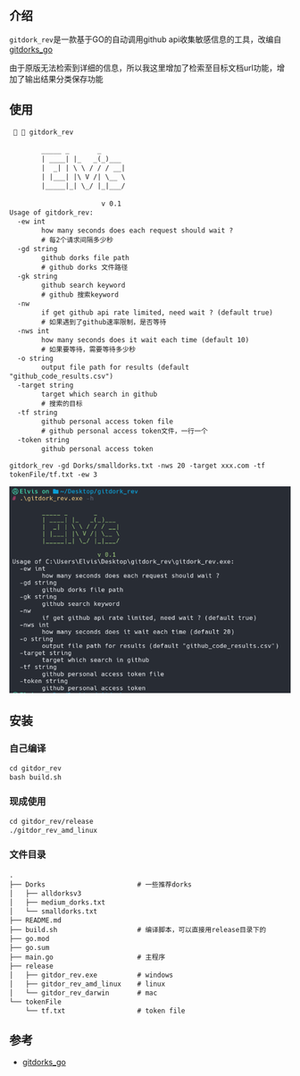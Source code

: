 ## 介绍

`gitdork_rev`是一款基于GO的自动调用github api收集敏感信息的工具，改编自 [gitdorks_go](https://github.com/obheda12/GitDorker)

由于原版无法检索到详细的信息，所以我这里增加了检索至目标文档url功能，增加了输出结果分类保存功能

## 使用

```ascii
   gitdork_rev

        _____ _       _
        | ____| |_   _(_)___
        |  _| | \ \ / / / __|
        | |___| |\ V /| \__ \
        |_____|_| \_/ |_|___/

                       v 0.1
Usage of gitdork_rev:
  -ew int
    	how many seconds does each request should wait ? 
    	# 每2个请求间隔多少秒
  -gd string
    	github dorks file path 
    	# github dorks 文件路径
  -gk string
    	github search keyword
    	# github 搜索keyword
  -nw
    	if get github api rate limited, need wait ? (default true) 
    	# 如果遇到了github速率限制，是否等待
  -nws int
    	how many seconds does it wait each time (default 10)
    	# 如果要等待，需要等待多少秒
  -o string
        output file path for results (default "github_code_results.csv")
  -target string
    	target which search in github
    	# 搜索的目标
  -tf string
    	github personal access token file
    	# github personal access token文件，一行一个
  -token string
    	github personal access token

```


```shell
gitdork_rev -gd Dorks/smalldorks.txt -nws 20 -target xxx.com -tf tokenFile/tf.txt -ew 3
```

![image-20241121194232186](./README.assets/image-20241121194232186.png)

## 安装

### 自己编译

```shell
cd gitdor_rev
bash build.sh
```

### 现成使用

```shell
cd gitdor_rev/release
./gitdor_rev_amd_linux
```



### 文件目录

```
.
├── Dorks						# 一些推荐dorks
│   ├── alldorksv3
│   ├── medium_dorks.txt
│   └── smalldorks.txt
├── README.md
├── build.sh					# 编译脚本，可以直接用release目录下的
├── go.mod
├── go.sum
├── main.go						# 主程序
├── release
│   ├── gitdor_rev.exe			# windows
│   ├── gitdor_rev_amd_linux	# linux
│   └── gitdor_rev_darwin		# mac
└── tokenFile
    └── tf.txt					# token file
```

## 参考

* [gitdorks_go](https://github.com/damit5/gitdorks_go)
